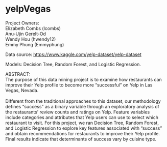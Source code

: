 # yelpVegas



Project Owners:\
Elizabeth Combs (lcombs)\
Anu-Ujin Gerelt-Od\
Wendy Hou (hwendy12)\
Emmy Phung (Emmyphung)

Data source: https://www.kaggle.com/yelp-dataset/yelp-dataset

Models: Decision Tree, Random Forest, and Logistic Regression.

ABSTRACT:  
The purpose of this data mining project is to examine how restaurants can improve their Yelp profile to become 
more “successful” on Yelp in Las Vegas, Nevada.\
\
Different from the traditional approaches to this dataset, 
our methodology defines “success” as a binary variable through an exploratory analysis of the restaurants’ 
review counts and ratings on Yelp. Feature variables include categories and attributes that Yelp users can use 
to select which restaurant to visit. For this project, we ran Decision Tree, Random Forest, and Logistic Regression 
to explore key features associated with “success” and obtain recommendations for restaurants to improve their Yelp profile. 
Final results indicate that determinants of success vary by cuisine type.
